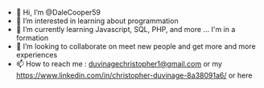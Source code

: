 - 👋 Hi, I’m @DaleCooper59
- 👀 I’m interested in learning about programmation
- 🌱 I’m currently learning Javascript, SQL, PHP, and more ... I'm in a formation
- 💞️ I’m looking to collaborate on meet new people and get more and more experiences
- 📫 How to reach me : duvinagechristopher1@gmail.com or my https://www.linkedin.com/in/christopher-duvinage-8a38091a6/ or here

<!---
DaleCooper59/DaleCooper59 is a ✨ special ✨ repository because its `README.md` (this file) appears on your GitHub profile.
You can click the Preview link to take a look at your changes.
--->
